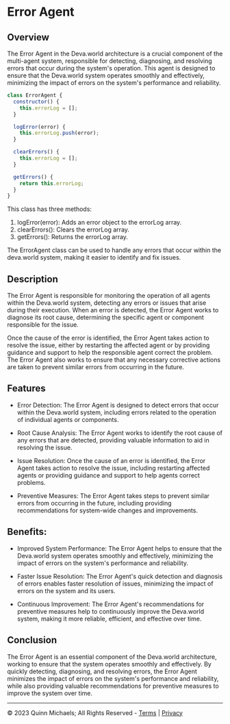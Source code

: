 # Error Agent

## Overview

The Error Agent in the Deva.world architecture is a crucial component of the multi-agent system, responsible for detecting, diagnosing, and resolving errors that occur during the system's operation. This agent is designed to ensure that the Deva.world system operates smoothly and effectively, minimizing the impact of errors on the system's performance and reliability.

```js
class ErrorAgent {
  constructor() {
    this.errorLog = [];
  }

  logError(error) {
    this.errorLog.push(error);
  }

  clearErrors() {
    this.errorLog = [];
  }

  getErrors() {
    return this.errorLog;
  }
}
```

This class has three methods:

1. logError(error): Adds an error object to the errorLog array.
2. clearErrors(): Clears the errorLog array.
3. getErrors(): Returns the errorLog array.

The ErrorAgent class can be used to handle any errors that occur within the deva.world system, making it easier to identify and fix issues.

## Description

The Error Agent is responsible for monitoring the operation of all agents within the Deva.world system, detecting any errors or issues that arise during their execution. When an error is detected, the Error Agent works to diagnose its root cause, determining the specific agent or component responsible for the issue.

Once the cause of the error is identified, the Error Agent takes action to resolve the issue, either by restarting the affected agent or by providing guidance and support to help the responsible agent correct the problem. The Error Agent also works to ensure that any necessary corrective actions are taken to prevent similar errors from occurring in the future.

## Features

- Error Detection: The Error Agent is designed to detect errors that occur within the Deva.world system, including errors related to the operation of individual agents or components.

- Root Cause Analysis: The Error Agent works to identify the root cause of any errors that are detected, providing valuable information to aid in resolving the issue.

- Issue Resolution: Once the cause of an error is identified, the Error Agent takes action to resolve the issue, including restarting affected agents or providing guidance and support to help agents correct problems.

- Preventive Measures: The Error Agent takes steps to prevent similar errors from occurring in the future, including providing recommendations for system-wide changes and improvements.

## Benefits:

- Improved System Performance: The Error Agent helps to ensure that the Deva.world system operates smoothly and effectively, minimizing the impact of errors on the system's performance and reliability.

- Faster Issue Resolution: The Error Agent's quick detection and diagnosis of errors enables faster resolution of issues, minimizing the impact of errors on the system and its users.

- Continuous Improvement: The Error Agent's recommendations for preventive measures help to continuously improve the Deva.world system, making it more reliable, efficient, and effective over time.

## Conclusion

The Error Agent is an essential component of the Deva.world architecture, working to ensure that the system operates smoothly and effectively. By quickly detecting, diagnosing, and resolving errors, the Error Agent minimizes the impact of errors on the system's performance and reliability, while also providing valuable recommendations for preventive measures to improve the system over time.

---

&copy; 2023 Quinn Michaels; All Rights Reserved - [Terms](../terms) | [Privacy](../privacy)
